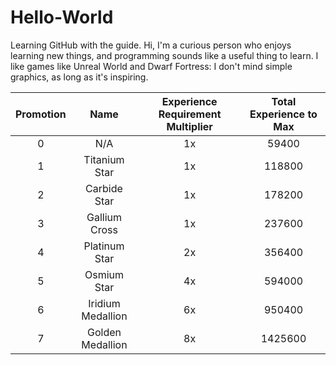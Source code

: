 # Hello-World
Learning GitHub with the guide.
Hi, I'm a curious person who enjoys learning new things, and programming sounds like a useful thing to learn.
I like games like Unreal World and Dwarf Fortress: I don't mind simple graphics, as long as it's inspiring.

|Promotion  |Name               |Experience Requirement Multiplier | Total Experience to Max |
|:---------:|:-----------------:|:--------------------------------:|:-----------------------:|
|0	        |N/A	            |1x	                               |59400                    |
|1	        |Titanium Star	    |1x	                               |118800                   |
|2	        |Carbide Star	    |1x	                               |178200                   |
|3	        |Gallium Cross	    |1x	                               |237600                   |
|4	        |Platinum Star	    |2x	                               |356400                   |
|5	        |Osmium Star	    |4x	                               |594000                   |
|6	        |Iridium Medallion	|6x	                               |950400                   |
|7	        |Golden Medallion	|8x	                               |1425600                  |
